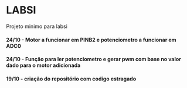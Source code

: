 # LABSI
 Projeto minimo para labsi

#### 24/10 - Motor a funcionar em PINB2 e potenciometro a funcionar em ADC0
#### 24/10 - Função para ler potenciometro e gerar pwm com base no valor dado para o motor adicionada
#### 19/10 - criação do repositório com codigo estragado
